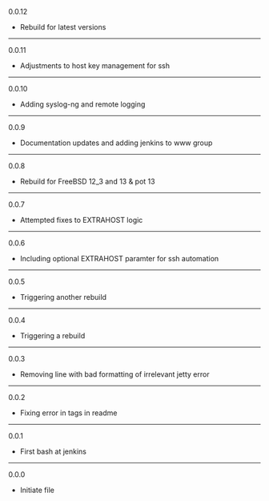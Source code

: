 0.0.12

* Rebuild for latest versions

---

0.0.11

* Adjustments to host key management for ssh

---

0.0.10

* Adding syslog-ng and remote logging

---

0.0.9

* Documentation updates and adding jenkins to www group

---

0.0.8

* Rebuild for FreeBSD 12_3 and 13 & pot 13

---

0.0.7

* Attempted fixes to EXTRAHOST logic

---

0.0.6

* Including optional EXTRAHOST paramter for ssh automation

---

0.0.5

* Triggering another rebuild

---

0.0.4

* Triggering a rebuild

---

0.0.3

* Removing line with bad formatting of irrelevant jetty error

---

0.0.2

* Fixing error in tags in readme

---

0.0.1

* First bash at jenkins

---

0.0.0

* Initiate file

